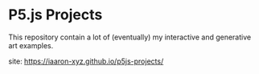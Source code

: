 # P5.js Projects
This repository contain a lot of (eventually) my interactive and generative art examples.

site: https://iaaron-xyz.github.io/p5js-projects/